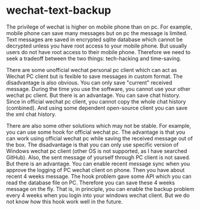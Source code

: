 # wechat-text-backup
The privilege of wechat is higher on mobile phone than on pc. For example, mobile phone can save many messages but on pc the
message is limited. Text messages are saved in encrypted sqlite database which cannot be decrypted unless you have root access
to your mobile phone. But usually users do not have root access to their mobile phone. Therefore we need to seek a tradeoff between
the two things: tech-hacking and time-saving.

There are some unofficial wechat personal pc client which can act as Wechat PC client but is fexible to save messages in custom
format. The disadvantage is also obvious. You can only save "current" received message. During the time you use the software, you
cannot use your other wechat pc client. But there is an advantage. You can save chat history. Since in official wechat pc client,
you cannot copy the whole chat history (combined). And using some dependent open-source client you can save the xml chat history.

There are also some other solutions which may not be stable. For example, you can use some hook for official wechat pc.
The advantage is that you can work using official wechat pc while saving the received message out of the box. The disadvantage 
is that you can only use specific version of Windows wechat pc client (other OS is not supported, as I have searched GitHub).
Also, the sent message of yourself through PC client is not saved. But there is an advantage. You can enable recent message sync when you approve the logging of PC wechat client on phone. Then you have about recent 4 weeks message. The hook problem
gave some API which you can read the database file on PC. Therefore you can save these 4 weeks message on the fly. That is,
in principle, you can enable the backup problem every 4 weeks when you login into your windows wechat client. But we do not know how this hook work well in the future.
